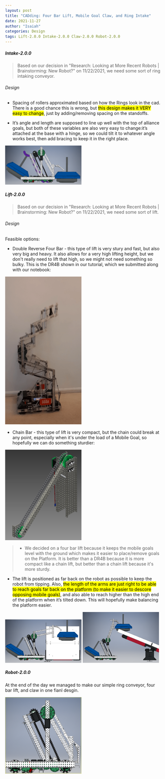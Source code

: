 ```yaml
---
layout: post
title: "CADding: Four Bar Lift, Mobile Goal Claw, and Ring Intake"
date: 2021-11-27
author: "Isaiah"
categories: Design
tags: Lift-2.0.0 Intake-2.0.0 Claw-2.0.0 Robot-2.0.0
---
```


##### Intake-2.0.0

> Based on our decision in "Research: Looking at More Recent Robots | Brainstorming: New Robot?" on 11/22/2021, we need some sort of ring intaking conveyor.

###### Design 

- Spacing of rollers approximated based on how the Rings look in the cad. There is a good chance this is wrong, but <mark>this design makes it VERY easy to change</mark>, just by adding/removing spacing on the standoffs.

- It’s angle and length are supposed to line up well with the top of alliance goals, but both of these variables are also very easy to change:it’s attached at the base with a hinge, so we could tilt it to whatever angle works best, then add bracing to keep it in the right place.

<img class="responsive-img" width="49%" src="/assets/pics/building/robot-2/Ringss.png">

##### Lift-2.0.0

> Based on our decision in "Research: Looking at More Recent Robots | Brainstorming: New Robot?" on 11/22/2021, we need some sort of lift.

###### Design
Feasible options:
- Double Reverse Four Bar - this type of lift is very stury and fast, but also very big and heavy. It also allows for a very high lifting height, but we don't really need to lift that high, so we might not need something so bulky. This is the DR4B shown in our tutorial, which we submitted along with our notebook:

<img class="responsive-img" width="49%" src="/assets/pics/brainstorming/dr4b.png">

- Chain Bar - this type of lift is very compact, but the chain could break at any point, especially when it's under the load of a Mobile Goal, so hopefully we can do something sturdier:

<img class="responsive-img" width="49%" src="/assets/pics/brainstorming/Screenshot 2022-02-23 10.59.45 AM.png">

> - We decided on a four bar lift because it keeps the mobile goals level with the ground which makes it easier to place/remove goals on the Platform. It is better than a DR4B because it is more compact like a chain lift, but better than a chain lift because it's more sturdy.

- The lift is positioned as far back on the robot as possible to keep the robot from tipping. Also, <mark>the length of the arms are just right to be able to reach goals far back on the platform (to make it easier to descore opposing mobile goals)</mark>, and also able to reach higher than the high end of the platform when it’s tilted down. This will hopefully make balancing the platform easier.	

<img class="responsive-img" width="49%" src="/assets/pics/building/robot-2/Descore.png">

<img class="responsive-img" width="49%" src="/assets/pics/building/robot-2/HoldingHigh.png">

##### Robot-2.0.0

At the end of the day we managed to make our simple ring conveyor, four bar lift, and claw in one fianl desgin.

<img class="responsive-img" width="49%" src="/assets/pics/building/robot-2/FinalCad.png">
